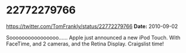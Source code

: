 # 22772279766
https://twitter.com/TomFrankly/status/22772279766
**Date:** 2010-09-02

Soooooooooooooooo...... Apple just announced a new iPod Touch. With FaceTime, and 2 cameras, and the Retina Display. Craigslist time!
